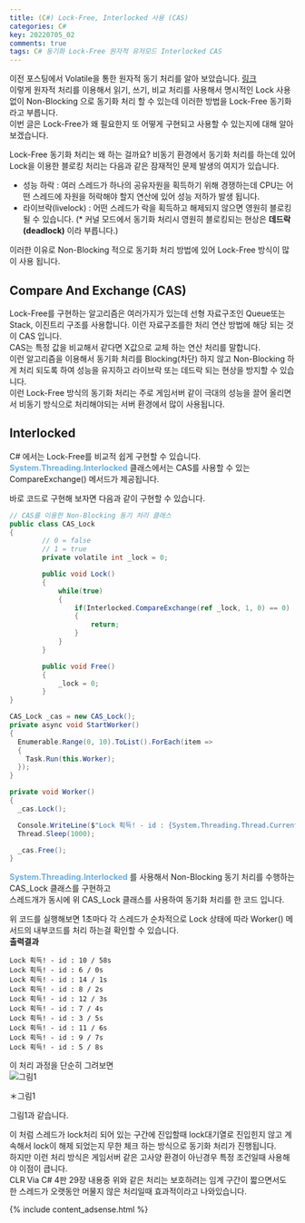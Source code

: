 ```yaml
---
title: (C#) Lock-Free, Interlocked 사용 (CAS)
categories: C#
key: 20220705_02
comments: true
tags: C# 동기화 Lock-Free 원자적 유저모드 Interlocked CAS
---
```


이전 포스팅에서 Volatile을 통한 원자적 동기 처리를 알아 보았습니다. [링크](https://tyeom.github.io/c%23/2022/07/05/C-%EB%8F%99%EA%B8%B0%ED%99%94-%EC%84%A4%EB%AA%85-%EB%B0%8F-Volatile-%EB%8F%99%EA%B8%B0%ED%99%94.html)<br/>
이렇게 원자적 처리를 이용해서 읽기, 쓰기, 비교 처리를 사용해서 명시적인 Lock 사용 없이 Non-Blocking 으로 동기화 처리 할 수 있는데 이러한 방법을 Lock-Free 동기화 라고 부릅니다.<br/>
이번 글은 Lock-Free가 왜 필요한지 또 어떻게 구현되고 사용할 수 있는지에 대해 알아보겠습니다.

<!--more-->

Lock-Free 동기화 처리는 왜 하는 걸까요? 비동기 환경에서 동기화 처리를 하는데 있어 Lock을 이용한 블로킹 처리는 다음과 같은 잠재적인 문제 발생의 여지가 있습니다.<br/>
- 성능 하락 : 여러 스레드가 하나의 공유자원을 획득하기 위해 경쟁하는데 CPU는 어떤 스레드에 자원을 허락해야 할지 연산에 있어 성능 저하가 발생 됩니다.
- 라이브락(livelock) : 어떤 스레드가 락을 획득하고 해제되지 않으면 영원히 블로킹 될 수 있습니다. (* 커널 모드에서 동기화 처리시 영원히 블로킹되는 현상은 **데드락(deadlock)** 이라 부릅니다.)

이러한 이유로 Non-Blocking 적으로 동기화 처리 방법에 있어 Lock-Free 방식이 많이 사용 됩니다.

Compare And Exchange (CAS)
-

Lock-Free를 구현하는 알고리즘은 여러가지가 있는데 선형 자료구조인 Queue또는 Stack, 이진트리 구조를 사용합니다. 이런 자료구조를한 처리 연산 방법에 해당 되는 것이 CAS 입니다. <br/>
CAS는 특정 값을 비교해서 같다면 X값으로 교체 하는 연산 처리를 말합니다.<br/>
이런 알고리즘을 이용해서 동기화 처리를 Blocking(차단) 하지 않고 Non-Blocking 하게 처리 되도록 하여 성능을 유지하고 라이브락 또는 데드락 되는 현상을 방지할 수 있습니다.<br/>
이런 Lock-Free 방식의 동기화 처리는 주로 게임서버 같이 극대의 성능을 끌어 올리면서 비동기 방식으로 처리해야되는 서버 환경에서 많이 사용됩니다.

Interlocked
-

C# 에서는 Lock-Free를 비교적 쉽게 구현할 수 있습니다. **<span style="color: rgb(107, 173, 222);">System.Threading.Interlocked</span>** 클래스에서는 CAS를 사용할 수 있는<br/>
CompareExchange() 메서드가 제공됩니다.<br/>

바로 코드로 구현해 보자면 다음과 같이 구현할 수 있습니다.<br/>
```cs
// CAS를 이용한 Non-Blocking 동기 처리 클래스
public class CAS_Lock
{
        // 0 = false
        // 1 = true
        private volatile int _lock = 0;

        public void Lock()
        {
            while(true)
            {
                if(Interlocked.CompareExchange(ref _lock, 1, 0) == 0)
                {
                    return;
                }
            }
        }

        public void Free()
        {
            _lock = 0;
        }
}

CAS_Lock _cas = new CAS_Lock();
private async void StartWorker()
{
  Enumerable.Range(0, 10).ToList().ForEach(item =>
  {
    Task.Run(this.Worker);
  });
}

private void Worker()
{
  _cas.Lock();

  Console.WriteLine($"Lock 획득! - id : {System.Threading.Thread.CurrentThread.ManagedThreadId} / {DateTime.Now.Second}s");
  Thread.Sleep(1000);

  _cas.Free();
}
```

**<span style="color: rgb(107, 173, 222);">System.Threading.Interlocked</span>** 를 사용해서 Non-Blocking 동기 처리를 수행하는 CAS_Lock 클래스를 구현하고<br/>
스레드개가 동시에 위 CAS_Lock 클래스를 사용하여 동기화 처리를 한 코드 입니다.

위 코드를 실행해보면 1초마다 각 스레드가 순차적으로 Lock 상태에 따라 Worker() 메서드의 내부코드를 처리 하는걸 확인할 수 있습니다.<br/>
**출력결과**
```
Lock 획득! - id : 10 / 58s
Lock 획득! - id : 6 / 0s
Lock 획득! - id : 14 / 1s
Lock 획득! - id : 8 / 2s
Lock 획득! - id : 12 / 3s
Lock 획득! - id : 7 / 4s
Lock 획득! - id : 3 / 5s
Lock 획득! - id : 11 / 6s
Lock 획득! - id : 9 / 7s
Lock 획득! - id : 5 / 8s
```

이 처리 과정을 단순히 그려보면<br/>
![그림1](https://user-images.githubusercontent.com/13028129/177270160-64bf7673-3534-4f8f-8b3d-2773395e074f.png)<br/>

＊그림1<br/>

그림1과 같습니다.</br>

이 처럼 스레드가 lock처리 되어 있는 구간에 진입할때 lock대기열로 진입힌지 않고 계속해서 lock이 해제 되었는지 무한 체크 하는
방식으로 동기화 처리가 진행됩니다.</br>
하지만 이런 처리 방식은 게임서버 같은 고사양 환경이 아닌경우 특정 조건일때 사용해야 이점이 큽니다.</br>
CLR Via C# 4판 29장 내용중 위와 같은 처리는 보호하려는 임계 구간이 짧으면서도 한 스레드가 오랫동안 머물지 않은 처리일때 효과적이라고 나와있습니다.

{% include content_adsense.html %}
